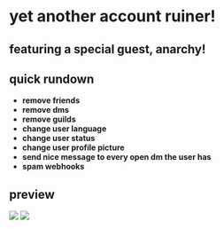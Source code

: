 # yet another account ruiner!<br>

## featuring a special guest, anarchy!<br>

## quick rundown
* **remove friends**
* **remove dms**
* **remove guilds**
* **change user language**
* **change user status**
* **change user profile picture**
* **send nice message to every open dm the user has**
* **spam webhooks**

## preview<br>
![](https://cdn.discordapp.com/attachments/740669580112035945/750761879990829147/unknown.png)
![](https://cdn.discordapp.com/attachments/744102235020984333/750762996359364618/unknown.png)
